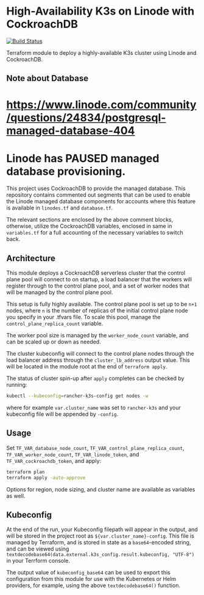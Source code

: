 # High-Availability K3s on Linode with CockroachDB

[![Build Status](https://cloud.drone.io/api/badges/jmarhee/terraform-digitalocean-kubernetes/status.svg)](https://cloud.drone.io/jmarhee/terraform-digitalocean-kubernetes)

Terraform module to deploy a highly-available K3s cluster using Linode and CockroachDB.

## Note about Database

####
# https://www.linode.com/community/questions/24834/postgresql-managed-database-404
# Linode has PAUSED managed database provisioning.
####

This project uses CockroachDB to provide the managed database. This repository contains commented out segments that can be used to enable the Linode managed database components for accounts where this feature is available in `linodes.tf` and `database.tf`.

The relevant sections are enclosed by the above comment blocks, otherwise, utilize the CockroachDB variables, enclosed in same in `variables.tf` for a full accounting of the necessary variables to switch back.

## Architecture

This module deploys a CockroachDB serverless cluster that the control plane pool will connect to on startup, a load balancer that the workers will register through to the control plane pool, and a set of worker nodes that will be managed by the control plane pool.

This setup is fully highly available. The control plane pool is set up to be `n+1` nodes, where `n` is the number of replicas of the initial control plane node you specify in your .tfvars file. To scale this pool, manage the `control_plane_replica_count` variable.

The worker pool size is managed by the `worker_node_count` variable, and can be scaled up or down as needed.

The cluster kubeconfig will connect to the control plane nodes through the load balancer address through the `cluster_lb_address` output value. This will be located in the module root at the end of `terraform apply`.

The status of cluster spin-up after `apply` completes can be checked by running:
```bash
kubectl --kubeconfig=rancher-k3s-config get nodes -w
```
where for example `var.cluster_name` was set to `rancher-k3s` and your kubeconfig file will be appended by `-config`.

## Usage

Set `TF_VAR_database_node_count`, `TF_VAR_control_plane_replica_count`, `TF_VAR_worker_node_count`, `TF_VAR_linode_token`, and `TF_VAR_cockroachdb_token`, and apply:

```bash
terraform plan
terraform apply -auto-approve
```

Options for region, node sizing, and cluster name are available as variables as well.

## Kubeconfig

At the end of the run, your Kubeconfig filepath will appear in the output, and will be stored in the project root as `${var.cluster_name}-config`. This file is managed by Terraform, and is stored in state as a `base64`-encoded string, and can be viewed using `textdecodebase64(data.external.k3s_config.result.kubeconfig, "UTF-8")` in your Terrform console.

The output value of `kubeconfig_base64` can be used to export this configuration from this module for use with the Kubernetes or Helm providers, for example, using the above `textdecodebase64()` function.
